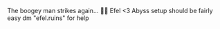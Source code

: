 The boogey man strikes again... 🐱‍👤
Efel <3 Abyss
setup should be fairly easy dm "efel.ruins" for help
